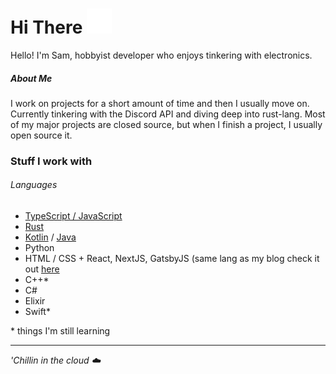 <h1>    
  Hi There
  <img src="wave.svg" width="40" height="40" alt="heyo">
</h1>
Hello! I'm Sam, hobbyist developer who enjoys tinkering with electronics. 

##### About Me

I work on projects for a short amount of time and then I usually move on. Currently tinkering with the Discord API and diving deep into rust-lang. Most of my major projects are closed source, but when I finish a project, I usually open source it.

### Stuff I work with

###### Languages

- [TypeScript / JavaScript](https://www.typescriptlang.org)
- [Rust](https://www.rust-lang.org/learn/get-started)
- [Kotlin](https://kotlinlang.org/) / [Java](https://github.com/openjdk/jdk/blob/master/doc/building.md)
- Python 
- HTML / CSS + React, NextJS, GatsbyJS (same lang as my blog check it out [here](https://blog.jevestobs.dev)
- C++*
- C#
- Elixir
- Swift\*

\* things I'm still learning

---

<em>'Chillin in the cloud ☁️</em>
